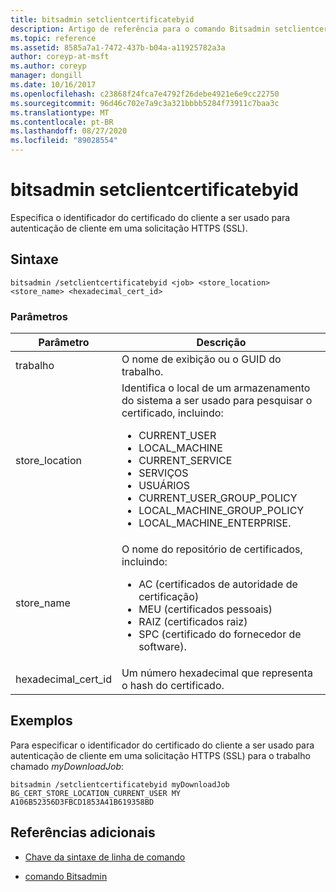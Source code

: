 ```yaml
---
title: bitsadmin setclientcertificatebyid
description: Artigo de referência para o comando Bitsadmin setclientcertificatebyid, que especifica o identificador do certificado do cliente a ser usado para autenticação de cliente em uma solicitação HTTPS (SSL)
ms.topic: reference
ms.assetid: 8585a7a1-7472-437b-b04a-a11925782a3a
author: coreyp-at-msft
ms.author: coreyp
manager: dongill
ms.date: 10/16/2017
ms.openlocfilehash: c23868f24fca7e4792f26debe4921e6e9cc22750
ms.sourcegitcommit: 96d46c702e7a9c3a321bbbb5284f73911c7baa3c
ms.translationtype: MT
ms.contentlocale: pt-BR
ms.lasthandoff: 08/27/2020
ms.locfileid: "89028554"
---
```

# <a name="bitsadmin-setclientcertificatebyid"></a>bitsadmin setclientcertificatebyid

Especifica o identificador do certificado do cliente a ser usado para autenticação de cliente em uma solicitação HTTPS (SSL).

## <a name="syntax"></a>Sintaxe

```
bitsadmin /setclientcertificatebyid <job> <store_location> <store_name> <hexadecimal_cert_id>
```

### <a name="parameters"></a>Parâmetros

| Parâmetro | Descrição |
| -------------- | -------------- |
| trabalho | O nome de exibição ou o GUID do trabalho. |
| store_location | Identifica o local de um armazenamento do sistema a ser usado para pesquisar o certificado, incluindo:<ul><li>CURRENT_USER</li><li>LOCAL_MACHINE</li><li>CURRENT_SERVICE</li><li>SERVIÇOS</li><li>USUÁRIOS</li><li>CURRENT_USER_GROUP_POLICY</li><li>LOCAL_MACHINE_GROUP_POLICY</li><li>LOCAL_MACHINE_ENTERPRISE.</li></ul> |
| store_name | O nome do repositório de certificados, incluindo:<ul><li>AC (certificados de autoridade de certificação)</li><li>MEU (certificados pessoais)</li><li>RAIZ (certificados raiz)</li><li>SPC (certificado do fornecedor de software).</li></ul> |
| hexadecimal_cert_id | Um número hexadecimal que representa o hash do certificado. |

## <a name="examples"></a>Exemplos

Para especificar o identificador do certificado do cliente a ser usado para autenticação de cliente em uma solicitação HTTPS (SSL) para o trabalho chamado *myDownloadJob*:

```
bitsadmin /setclientcertificatebyid myDownloadJob BG_CERT_STORE_LOCATION_CURRENT_USER MY A106B52356D3FBCD1853A41B619358BD
```

## <a name="additional-references"></a>Referências adicionais

- [Chave da sintaxe de linha de comando](command-line-syntax-key.md)

- [comando Bitsadmin](bitsadmin.md)

